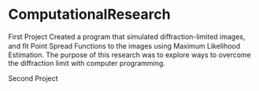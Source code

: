 # ComputationalResearch

First Project
Created a program that simulated diﬀraction-limited images, and ﬁt Point Spread Functions to the images using Maximum Likelihood Estimation. The purpose of this research was to explore ways to overcome the diffraction limit with computer programming.

Second Project
